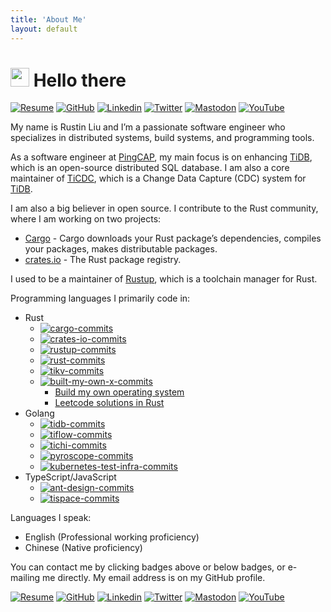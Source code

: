 ```yaml
---
title: 'About Me'
layout: default
---
```


# <img src="https://emojis.slackmojis.com/emojis/images/1531849430/4246/blob-sunglasses.gif?1531849430" width="30" /> Hello there

[![Resume][resume-badge]][resume] [![GitHub][github-badge]][github] [![Linkedin][linkedin-badge]][linkedin] [![Twitter][twitter-badge]][twitter] [![Mastodon][mastodon-badge]][mastodon] [![YouTube][you-tube-badge]][you-tube]

My name is Rustin Liu and I’m a passionate software engineer who specializes in distributed systems, build systems, and programming tools.

As a software engineer at [PingCAP], my main focus is on enhancing [TiDB], which is an open-source distributed SQL database. I am also a core maintainer of [TiCDC], which is a Change Data Capture (CDC) system for [TiDB].

I am also a big believer in open source. I contribute to the Rust community, where I am working on two projects:

- [Cargo] - Cargo downloads your Rust package’s dependencies, compiles your packages, makes distributable packages.
- [crates.io][crates.io] - The Rust package registry.

I used to be a maintainer of [Rustup], which is a toolchain manager for Rust.

Programming languages I primarily code in:

- Rust
  - [![cargo-commits][cargo-commits]](<https://github.com/rust-lang/cargo/commits?author=hi-rustin>)
  - [![crates-io-commits][crates-io-commits]](<https://github.com/rust-lang/crates.io/commits?author=hi-rustin>)
  - [![rustup-commits][rustup-commits]](https://github.com/rust-lang/rustup/commits?author=hi-rustin)
  - [![rust-commits][rust-commits]](https://github.com/rust-lang/rust/commits?author=hi-rustin)
  - [![tikv-commits][tikv-commits]](https://github.com/tikv/tikv/commits?author=hi-rustin)
  - [![built-my-own-x-commits][built-my-own-x-commits]](https://github.com/hi-rustin/build-my-own-x/commits?author=hi-rustin)
    - [Build my own operating system]
    - [Leetcode solutions in Rust]
- Golang
  - [![tidb-commits][tidb-commits]](https://github.com/pingcap/tidb/commits?author=hi-rustin)
  - [![tiflow-commits][tiflow-commits]](https://github.com/pingcap/tiflow/commits?author=hi-rustin)
  - [![tichi-commits][tichi-commits]](https://github.com/ti-community-infra/tichi/commits?author=hi-rustin)
  - [![pyroscope-commits][pyroscope-commits]](https://github.com/grafana/phlare/commits?author=hi-rustin)
  - [![kubernetes-test-infra-commits][kubernetes-test-infra-commits]](https://github.com/kubernetes/test-infra/commits?author=hi-rustin)
- TypeScript/JavaScript
  - [![ant-design-commits][ant-design-commits]](https://github.com/ant-design/ant-design/commits?author=hi-rustin)
  - [![tispace-commits][tispace-commits]](https://github.com/tispace-dev/tispace/commits?author=hi-rustin)

Languages I speak:

- English (Professional working proficiency)
- Chinese (Native proficiency)

You can contact me by clicking badges above or below badges, or e-mailing me directly. My email address is on my GitHub profile.

[![Resume][resume-badge]][resume] [![GitHub][github-badge]][github] [![Linkedin][linkedin-badge]][linkedin] [![Twitter][twitter-badge]][twitter] [![Mastodon][mastodon-badge]][mastodon] [![YouTube][you-tube-badge]][you-tube]

[resume-badge]: https://img.shields.io/badge/Résumé-f48300?style=for-the-badge&logoColor=white&logo=rust
[resume]: https://github.com/hi-rustin/resume/blob/main/resume.pdf
[github-badge]: https://img.shields.io/badge/GitHub-black?style=for-the-badge&logoColor=white&logo=github
[github]: https://github.com/hi-rustin
[linkedin-badge]: https://img.shields.io/badge/LinkedIn-0077B5?style=for-the-badge&logo=linkedin&logoColor=white
[linkedin]: https://www.linkedin.com/in/hi-rustin
[twitter-badge]: https://img.shields.io/badge/Twitter-1DA1F2?style=for-the-badge&logoColor=white&logo=twitter
[twitter]: https://twitter.com/hi_rustin
[mastodon-badge]: https://img.shields.io/badge/Mastodon-2b90d9?style=for-the-badge&logoColor=white&logo=mastodon
[mastodon]: https://mastodon.world/@hi_rustin
[you-tube-badge]: https://img.shields.io/badge/YouTube-FF0000?style=for-the-badge&logoColor=white&logo=youtube
[you-tube]: https://www.youtube.com/@hi-rustin
[PingCAP]: https://www.pingcap.com/
[TiDB]: https://github.com/pingcap/tidb
[TiCDC]: https://github.com/pingcap/tiflow
[Cargo]: https://github.com/rust-lang/cargo
[crates.io]: https://github.com/rust-lang/crates.io
[Rustup]: https://github.com/rust-lang/rustup
[cargo-commits]: https://img.shields.io/badge/156+commits-black?logoColor=balck&logo=rust&label=Cargo&style=social
[crates-io-commits]: https://img.shields.io/badge/34+commits-black?logoColor=balck&logo=rust&label=crates.io&style=social
[rustup-commits]: https://img.shields.io/badge/110+commits-black?logoColor=balck&logo=rust&label=Rustup&style=social
[rust-commits]: https://img.shields.io/badge/64+commits-black?logoColor=balck&logo=rust&label=Rust&style=social
[tikv-commits]: https://img.shields.io/badge/45+commits-black?logoColor=balck&logo=rust&label=TiKV&style=social
[built-my-own-x-commits]: https://img.shields.io/badge/449+commits-black?logoColor=balck&logo=rust&label=Build%20my%20own%20X&style=social
[tidb-commits]: https://img.shields.io/badge/52+commits-black?logoColor=balck&logo=go&label=TiDB&style=social
[tiflow-commits]: https://img.shields.io/badge/299+commits-black?logoColor=balck&logo=go&label=TiFlow&style=social
[tichi-commits]: https://img.shields.io/badge/365+commits-black?logoColor=balck&logo=go&label=TiChi&style=social
[kubernetes-test-infra-commits]: https://img.shields.io/badge/39+commits-black?logoColor=balck&logo=go&label=Kubernetes%20Test%20Infra&style=social
[pyroscope-commits]: https://img.shields.io/badge/40+commits-black?logoColor=balck&logo=go&label=Pyroscope&style=social
[ant-design-commits]: https://img.shields.io/badge/20+commits-black?logoColor=balck&logo=typescript&label=Ant%20Design&style=social
[tispace-commits]: https://img.shields.io/badge/46+commits-black?logoColor=balck&logo=typescript&label=TiSpace&style=social
[Build my own operating system]: https://github.com/hi-rustin/build-my-own-x/tree/main/blog_os
[Leetcode solutions in Rust]: https://github.com/hi-rustin/build-my-own-x/tree/main/lr

